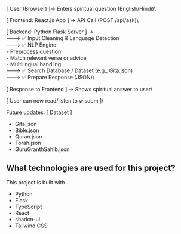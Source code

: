 [ User (Browser) ]-> Enters spiritual question (English/Hindi)\
        
[ Frontend: React.js App ] -> API Call (POST /api/ask)\

[ Backend: Python Flask Server  ] ->\
         ---> ✅ Input Cleaning & Language Detection\
         ---> ✅ NLP Engine:\
                 - Preprocess question\
                 - Match relevant verse or advice\
                 - Multilingual handling\
        ---> ✅ Search Database / Dataset (e.g., Gita.json)\
        ---> ✅ Prepare Response (JSON)\

[ Response to Frontend ] ->  Shows spiritual answer to user\

[ User can now read/listen to wisdom ]\

Future updates:
[ Dataset ]
  - Gita.json
  - Bible.json
  - Quran.json
  - Torah.json
  - GuruGranthSahib.json


## What technologies are used for this project?

This project is built with .

- Python
- Flask
- TypeScript
- React
- shadcn-ui
- Tailwind CSS


